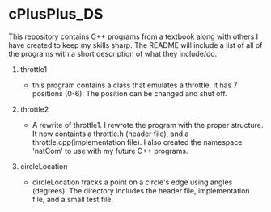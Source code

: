 # cPlusPlus_DS

This repository contains C++ programs from a textbook along with others I have created to keep my skills sharp.
The README will include a list of all of the programs with a short description of what they include/do.

1. throttle1
    - this program contains a class that emulates a throttle. It has 7 positions (0-6). The position can be changed and shut off.

2. throttle2
    - A rewrite of throttle1. I rewrote the program with the proper structure. It now containts a throttle.h (header file), and a throttle.cpp(implementation file). I also created the namespace 'natCom' to use with my future C++ programs.

3. circleLocation
    - circleLocation tracks a point on a circle's edge using angles (degrees). The directory includes the header file, implementation file, and a small test file.



